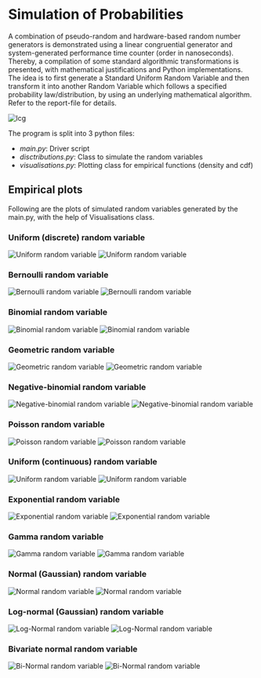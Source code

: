 # Simulation of Probabilities

A combination of pseudo-random and hardware-based random number generators is demonstrated using a linear congruential generator and system-generated performance time counter (order in nanoseconds). Thereby, a compilation of some standard algorithmic transformations is presented, with mathematical justifications and Python implementations. The idea is to first generate a Standard Uniform Random Variable and then transform it into another Random Variable which follows a specified probability law/distribution, by using an underlying mathematical algorithm. Refer to the report-file for details.

![lcg](/plots/lcg.PNG)

The program is split into 3 python files:
- _main.py_: Driver script
- _disctributions.py_: Class to simulate the random variables
- _visualisations.py_: Plotting class for empirical functions (density and cdf)

## Empirical plots
Following are the plots of simulated random variables generated by the main.py, with the help of Visualisations class.
### Uniform (discrete) random variable
![Uniform random variable](/plots/11.png) ![Uniform random variable](/plots/12.png)
### Bernoulli random variable
![Bernoulli random variable](/plots/21.png) ![Bernoulli random variable](/plots/22.png)
### Binomial random variable
![Binomial random variable](/plots/31.png) ![Binomial random variable](/plots/33.png)
### Geometric random variable
![Geometric random variable](/plots/41.png) ![Geometric random variable](/plots/42.png)
### Negative-binomial random variable
![Negative-binomial random variable](/plots/51.png) ![Negative-binomial random variable](/plots/52.png)
### Poisson random variable
![Poisson random variable](/plots/61.png) ![Poisson random variable](/plots/62.png)
### Uniform (continuous) random variable
![Uniform random variable](/plots/71.png) ![Uniform random variable](/plots/72.png)
### Exponential random variable
![Exponential random variable](/plots/81.png) ![Exponential random variable](/plots/82.png)
### Gamma random variable
![Gamma random variable](/plots/91.png) ![Gamma random variable](/plots/92.png)
### Normal (Gaussian) random variable
![Normal random variable](/plots/a1.png) ![Normal random variable](/plots/a2.png)
### Log-normal (Gaussian) random variable
![Log-Normal random variable](/plots/b1.png) ![Log-Normal random variable](/plots/b2.png)
### Bivariate normal random variable
![Bi-Normal random variable](/plots/c1.png) ![Bi-Normal random variable](/plots/c2.png)
